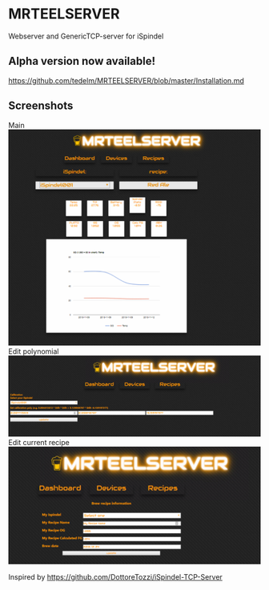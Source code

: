 # MRTEELSERVER
Webserver and GenericTCP-server for iSpindel

## Alpha version now available!
<a ref='https://github.com/tedelm/MRTEELSERVER/blob/master/Installation.md'>https://github.com/tedelm/MRTEELSERVER/blob/master/Installation.md</a>

## Screenshots

Main
<img src='https://github.com/tedelm/MRTEELSERVER/blob/master/img/index.PNG'></br>
Edit polynomial
<img src='https://github.com/tedelm/MRTEELSERVER/blob/master/img/devices.PNG'></br>
Edit current recipe
<img src='https://github.com/tedelm/MRTEELSERVER/blob/master/img/recipes.PNG'></br>





Inspired by https://github.com/DottoreTozzi/iSpindel-TCP-Server
